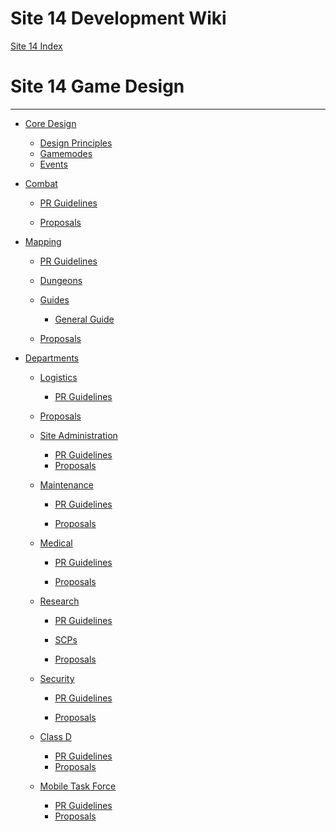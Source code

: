 Site 14 Development Wiki
=====================

[Site 14 Index](index.md)

Site 14 Game Design
================

----------------------

- [Core Design](en/site-14/core-design.md)
  - [Design Principles](en/site-14/core-design/design-principles.md)
  - [Gamemodes](en/site-14/core-design/gamemodes.md)
  - [Events](en/site-14/core-design/events.md)


- [Combat](en/site-14/combat.md)
	- [PR Guidelines](en/site-14/combat/guidelines.md)

	- [Proposals]()

- [Mapping](en/site-14/mapping.md)
	- [PR Guidelines](en/site-14/mapping/guidelines.md)
	
	- [Dungeons](en/site-14/mapping/dungeons.md)
	
	- [Guides]()
		- [General Guide](en/site-14/mapping/guides/general-guide.md)

	- [Proposals]()

- [Departments](en/site-14/departments.md)
	- [Logistics](en/site-14/departments/logistics.md)
		- [PR Guidelines](en/site-14/departments/logistics/guidelines.md)
	
    - [Proposals]()

	- [Site Administration](en/site-14/departments/command.md)
		- [PR Guidelines](en/site-14/departments/command/guidelines.md)
		- [Proposals]()

	- [Maintenance](en/site-14/departments/maintenance.md)
		- [PR Guidelines](en/site-14/departments/maintenance/guidelines.md)
		

		- [Proposals]()
			
	- [Medical](en/site-14/departments/medical.md)
		- [PR Guidelines](en/site-14/departments/medical/guidelines.md)

		- [Proposals]()
	
	- [Research](en/site-14/departments/research.md)
		- [PR Guidelines](en/site-14/departments/research/guidelines.md)
		- [SCPs](en/site-14/departments/research/scps.md)

		- [Proposals]()


	- [Security](en/site-14/departments/security.md)
		- [PR Guidelines](en/site-14/departments/security/guidelines.md)

		- [Proposals]()

	- [Class D](en/site-14/departments/classd.md)
		- [PR Guidelines](en/site-14/departments/classd/guidelines.md)
		- [Proposals]()

	- [Mobile Task Force](en/site-14/departments/mtf.md)
		- [PR Guidelines](en/site-14/departments/mtf/guidelines.md)
		- [Proposals]()